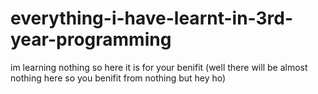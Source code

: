 # everything-i-have-learnt-in-3rd-year-programming
im learning nothing so here it is for your benifit (well there will be almost nothing here so you benifit from nothing but hey ho)
